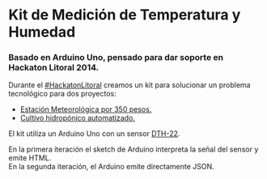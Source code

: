 # Kit de Medición de Temperatura y Humedad

### Basado en Arduino Uno, pensado para dar soporte en Hackaton Litoral 2014.

Durante el [#HackatonLitoral](http://hackatonlitoral.herokuapp.com/) creamos un kit para solucionar un problema tecnológico para dos proyectos:

* [Estación Meteorológica por 350 pesos.](http://litoral14.hackdash.org/projects/53ca87c2269c6c3f5b000006)
* [Cultivo hidropónico automatizado.](http://litoral14.hackdash.org/projects/53ca8396269c6c3f5b000004)

El kit utiliza un Arduino Uno con un sensor [DTH-22](http://www.adafruit.com/products/385).

En la primera iteración el sketch de Arduino interpreta la señal del sensor y emite HTML. </br> En la segunda iteración, el Arduino emite directamente JSON.



